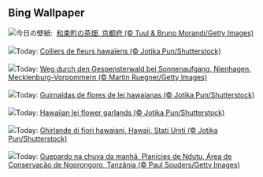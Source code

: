 ## Bing Wallpaper
![](https://www.bing.com/th?id=OHR.TeaGarden2024_JA-JP5324737275_UHD.jpg&w=1000)今日の壁紙: &nbsp;[和束町の茶畑, 京都府 (© Tuul & Bruno Morandi/Getty Images)](https://www.bing.com/th?id=OHR.TeaGarden2024_JA-JP5324737275_UHD.jpg)
<br><br/>
![](https://www.bing.com/th?id=OHR.HawaiianLei_FR-FR1676452706_UHD.jpg&w=1000)Today: [Colliers de fleurs hawaïens (© Jotika Pun/Shutterstock)](https://www.bing.com/th?id=OHR.HawaiianLei_FR-FR1676452706_UHD.jpg)
<br><br/>
![](https://www.bing.com/th?id=OHR.NienhagenMecklenburg_DE-DE3604963569_UHD.jpg&w=1000)Today: [Weg durch den Gespensterwald bei Sonnenaufgang, Nienhagen, Mecklenburg-Vorpommern (© Martin Ruegner/Getty Images)](https://www.bing.com/th?id=OHR.NienhagenMecklenburg_DE-DE3604963569_UHD.jpg)
<br><br/>
![](https://www.bing.com/th?id=OHR.HawaiianLei_ES-ES3282014146_UHD.jpg&w=1000)Today: [Guirnaldas de flores de lei hawaianas (© Jotika Pun/Shutterstock)](https://www.bing.com/th?id=OHR.HawaiianLei_ES-ES3282014146_UHD.jpg)
<br><br/>
![](https://www.bing.com/th?id=OHR.HawaiianLei_EN-GB6017463804_UHD.jpg&w=1000)Today: [Hawaiian lei flower garlands (© Jotika Pun/Shutterstock)](https://www.bing.com/th?id=OHR.HawaiianLei_EN-GB6017463804_UHD.jpg)
<br><br/>
![](https://www.bing.com/th?id=OHR.HawaiianLei_IT-IT8543155647_UHD.jpg&w=1000)Today: [Ghirlande di fiori hawaiani, Hawaii, Stati Uniti (© Jotika Pun/Shutterstock)](https://www.bing.com/th?id=OHR.HawaiianLei_IT-IT8543155647_UHD.jpg)
<br><br/>
![](https://www.bing.com/th?id=OHR.CheetahRain_PT-BR5107827451_UHD.jpg&w=1000)Today: [Guepardo na chuva da manhã, Planícies de Ndutu, Área de Conservação de Ngorongoro, Tanzânia (© Paul Souders/Getty Images)](https://www.bing.com/th?id=OHR.CheetahRain_PT-BR5107827451_UHD.jpg)
<br><br/>
